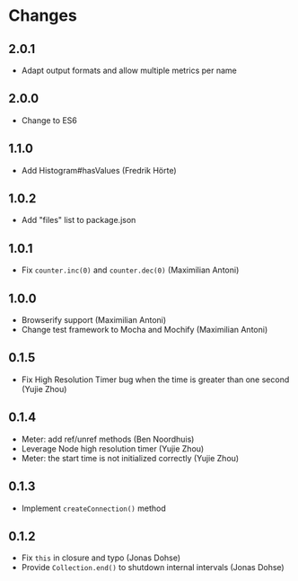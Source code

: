 # Changes
## 2.0.1

- Adapt output formats and allow multiple metrics per name

## 2.0.0

- Change to ES6
## 1.1.0

- Add Histogram#hasValues (Fredrik Hörte)

## 1.0.2

- Add "files" list to package.json

## 1.0.1

- Fix `counter.inc(0)` and `counter.dec(0)` (Maximilian Antoni)

## 1.0.0

- Browserify support (Maximilian Antoni)
- Change test framework to Mocha and Mochify (Maximilian Antoni)

## 0.1.5

- Fix High Resolution Timer bug when the time is greater than one second (Yujie
  Zhou)

## 0.1.4

- Meter: add ref/unref methods (Ben Noordhuis)
- Leverage Node high resolution timer (Yujie Zhou)
- Meter: the start time is not initialized correctly (Yujie Zhou)

## 0.1.3

- Implement `createConnection()` method

## 0.1.2

- Fix `this` in closure and typo (Jonas Dohse)
- Provide `Collection.end()` to shutdown internal intervals (Jonas Dohse)
